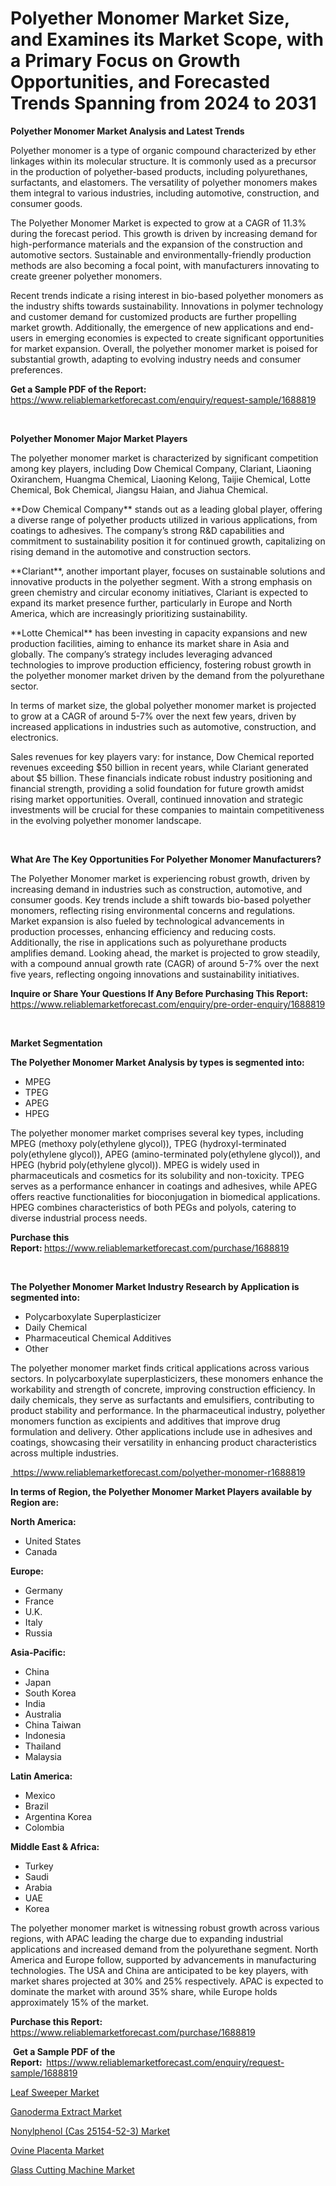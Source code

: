 <p><h1>Polyether Monomer Market Size, and Examines its Market Scope, with a Primary Focus on Growth Opportunities, and Forecasted Trends Spanning from 2024 to 2031</h1></p><p><strong>Polyether Monomer Market Analysis and Latest Trends</strong></p>
<p><p>Polyether monomer is a type of organic compound characterized by ether linkages within its molecular structure. It is commonly used as a precursor in the production of polyether-based products, including polyurethanes, surfactants, and elastomers. The versatility of polyether monomers makes them integral to various industries, including automotive, construction, and consumer goods.</p><p>The Polyether Monomer Market is expected to grow at a CAGR of 11.3% during the forecast period. This growth is driven by increasing demand for high-performance materials and the expansion of the construction and automotive sectors. Sustainable and environmentally-friendly production methods are also becoming a focal point, with manufacturers innovating to create greener polyether monomers.</p><p>Recent trends indicate a rising interest in bio-based polyether monomers as the industry shifts towards sustainability. Innovations in polymer technology and customer demand for customized products are further propelling market growth. Additionally, the emergence of new applications and end-users in emerging economies is expected to create significant opportunities for market expansion. Overall, the polyether monomer market is poised for substantial growth, adapting to evolving industry needs and consumer preferences.</p></p>
<p><strong>Get a Sample PDF of the Report:&nbsp;</strong> <a href="https://www.reliablemarketforecast.com/enquiry/request-sample/1688819?utm_campaign=1110&utm_medium=2&utm_source=Github&utm_content=ia&utm_term=17102024&utm_id=polyether-monomer">https://www.reliablemarketforecast.com/enquiry/request-sample/1688819</a></p>
<p>&nbsp;</p>
<p><strong>Polyether Monomer Major Market Players</strong></p>
<p><p>The polyether monomer market is characterized by significant competition among key players, including Dow Chemical Company, Clariant, Liaoning Oxiranchem, Huangma Chemical, Liaoning Kelong, Taijie Chemical, Lotte Chemical, Bok Chemical, Jiangsu Haian, and Jiahua Chemical. </p><p>**Dow Chemical Company** stands out as a leading global player, offering a diverse range of polyether products utilized in various applications, from coatings to adhesives. The company’s strong R&D capabilities and commitment to sustainability position it for continued growth, capitalizing on rising demand in the automotive and construction sectors.</p><p>**Clariant**, another important player, focuses on sustainable solutions and innovative products in the polyether segment. With a strong emphasis on green chemistry and circular economy initiatives, Clariant is expected to expand its market presence further, particularly in Europe and North America, which are increasingly prioritizing sustainability.</p><p>**Lotte Chemical** has been investing in capacity expansions and new production facilities, aiming to enhance its market share in Asia and globally. The company’s strategy includes leveraging advanced technologies to improve production efficiency, fostering robust growth in the polyether monomer market driven by the demand from the polyurethane sector.</p><p>In terms of market size, the global polyether monomer market is projected to grow at a CAGR of around 5-7% over the next few years, driven by increased applications in industries such as automotive, construction, and electronics. </p><p>Sales revenues for key players vary: for instance, Dow Chemical reported revenues exceeding $50 billion in recent years, while Clariant generated about $5 billion. These financials indicate robust industry positioning and financial strength, providing a solid foundation for future growth amidst rising market opportunities. Overall, continued innovation and strategic investments will be crucial for these companies to maintain competitiveness in the evolving polyether monomer landscape.</p></p>
<p>&nbsp;</p>
<p><strong>What Are The Key Opportunities For Polyether Monomer Manufacturers?</strong></p>
<p><p>The Polyether Monomer market is experiencing robust growth, driven by increasing demand in industries such as construction, automotive, and consumer goods. Key trends include a shift towards bio-based polyether monomers, reflecting rising environmental concerns and regulations. Market expansion is also fueled by technological advancements in production processes, enhancing efficiency and reducing costs. Additionally, the rise in applications such as polyurethane products amplifies demand. Looking ahead, the market is projected to grow steadily, with a compound annual growth rate (CAGR) of around 5-7% over the next five years, reflecting ongoing innovations and sustainability initiatives.</p></p>
<p><strong>Inquire or Share Your Questions If Any Before Purchasing This Report:</strong> <a href="https://www.reliablemarketforecast.com/enquiry/pre-order-enquiry/1688819?utm_campaign=1110&utm_medium=2&utm_source=Github&utm_content=ia&utm_term=17102024&utm_id=polyether-monomer">https://www.reliablemarketforecast.com/enquiry/pre-order-enquiry/1688819</a></p>
<p>&nbsp;</p>
<p><strong>Market Segmentation</strong></p>
<p><strong>The Polyether Monomer Market Analysis by types is segmented into:</strong></p>
<p><ul><li>MPEG</li><li>TPEG</li><li>APEG</li><li>HPEG</li></ul></p>
<p><p>The polyether monomer market comprises several key types, including MPEG (methoxy poly(ethylene glycol)), TPEG (hydroxyl-terminated poly(ethylene glycol)), APEG (amino-terminated poly(ethylene glycol)), and HPEG (hybrid poly(ethylene glycol)). MPEG is widely used in pharmaceuticals and cosmetics for its solubility and non-toxicity. TPEG serves as a performance enhancer in coatings and adhesives, while APEG offers reactive functionalities for bioconjugation in biomedical applications. HPEG combines characteristics of both PEGs and polyols, catering to diverse industrial process needs.</p></p>
<p><strong>Purchase this Report:&nbsp;</strong><a href="https://www.reliablemarketforecast.com/purchase/1688819?utm_campaign=1110&utm_medium=2&utm_source=Github&utm_content=ia&utm_term=17102024&utm_id=polyether-monomer">https://www.reliablemarketforecast.com/purchase/1688819</a></p>
<p>&nbsp;</p>
<p><strong>The Polyether Monomer Market Industry Research by Application is segmented into:</strong></p>
<p><ul><li>Polycarboxylate Superplasticizer</li><li>Daily Chemical</li><li>Pharmaceutical Chemical Additives</li><li>Other</li></ul></p>
<p><p>The polyether monomer market finds critical applications across various sectors. In polycarboxylate superplasticizers, these monomers enhance the workability and strength of concrete, improving construction efficiency. In daily chemicals, they serve as surfactants and emulsifiers, contributing to product stability and performance. In the pharmaceutical industry, polyether monomers function as excipients and additives that improve drug formulation and delivery. Other applications include use in adhesives and coatings, showcasing their versatility in enhancing product characteristics across multiple industries.</p></p>
<p><a href="https://www.reliablemarketforecast.com/polyether-monomer-r1688819?utm_campaign=1110&utm_medium=2&utm_source=Github&utm_content=ia&utm_term=17102024&utm_id=polyether-monomer">&nbsp;https://www.reliablemarketforecast.com/polyether-monomer-r1688819</a></p>
<p><strong>In terms of Region, the Polyether Monomer Market Players available by Region are:</strong></p>
<p>
    <p> <strong> North America: </strong>
        <ul>
            <li>United States</li>
            <li>Canada</li>
        </ul>
        </p> 
    <p> <strong> Europe: </strong>
        <ul>
            <li>Germany</li>
            <li>France</li>
            <li>U.K.</li>
            <li>Italy</li>
            <li>Russia</li>
        </ul>
        </p> 
    <p> <strong> Asia-Pacific: </strong>
        <ul>
            <li>China</li>
            <li>Japan</li>
            <li>South Korea</li>
            <li>India</li>
            <li>Australia</li>
            <li>China Taiwan</li>
            <li>Indonesia</li>
            <li>Thailand</li>
            <li>Malaysia</li>
        </ul>
        </p> 
    <p> <strong> Latin America: </strong>
        <ul>
            <li>Mexico</li>
            <li>Brazil</li>
            <li>Argentina Korea</li>
            <li>Colombia</li>
        </ul>
        </p> 
    <p> <strong> Middle East & Africa: </strong>
        <ul>
            <li>Turkey</li>
            <li>Saudi</li>
            <li>Arabia</li>
            <li>UAE</li>
            <li>Korea</li>
        </ul>
    </p>
    </p>
<p><p>The polyether monomer market is witnessing robust growth across various regions, with APAC leading the charge due to expanding industrial applications and increased demand from the polyurethane segment. North America and Europe follow, supported by advancements in manufacturing technologies. The USA and China are anticipated to be key players, with market shares projected at 30% and 25% respectively. APAC is expected to dominate the market with around 35% share, while Europe holds approximately 15% of the market.</p></p>
<p><strong>Purchase this Report: </strong><a href="https://www.reliablemarketforecast.com/purchase/1688819?utm_campaign=1110&utm_medium=2&utm_source=Github&utm_content=ia&utm_term=17102024&utm_id=polyether-monomer">https://www.reliablemarketforecast.com/purchase/1688819</a></p>
<p>&nbsp;<strong>Get a Sample PDF of the Report:&nbsp;&nbsp;</strong><a href="https://www.reliablemarketforecast.com/enquiry/request-sample/1688819?utm_campaign=1110&utm_medium=2&utm_source=Github&utm_content=ia&utm_term=17102024&utm_id=polyether-monomer">https://www.reliablemarketforecast.com/enquiry/request-sample/1688819</a></p>
<p><strong></strong></p>
<p><p><a href="https://issuu.com/reportprime-2/docs/leaf-sweeper-market-size-2030.pptx_38c42256550e00?utm_campaign=1110&utm_medium=2&utm_source=Github&utm_content=ia&utm_term=17102024&utm_id=polyether-monomer">Leaf Sweeper Market</a></p><p><a href="https://www.linkedin.com/pulse/market-leaders-laggards-global-ganoderma-extract-trends-forecast-5mzde?utm_campaign=1110&utm_medium=2&utm_source=Github&utm_content=ia&utm_term=17102024&utm_id=polyether-monomer">Ganoderma Extract Market</a></p><p><a href="https://github.com/janelbaub6/Market-Research-Report-List-1/blob/main/nonylphenol-cas-25154-52-3-market.md?utm_campaign=1110&utm_medium=2&utm_source=Github&utm_content=ia&utm_term=17102024&utm_id=polyether-monomer">Nonylphenol (Cas 25154-52-3) Market</a></p><p><a href="https://www.linkedin.com/pulse/global-ovine-placenta-market-focus-application-end-use-industry-c808e?utm_campaign=1110&utm_medium=2&utm_source=Github&utm_content=ia&utm_term=17102024&utm_id=polyether-monomer">Ovine Placenta Market</a></p><p><a href="https://issuu.com/reportprime-2/docs/glass-cutting-machine-market-size-2_97218b9787d00c?utm_campaign=1110&utm_medium=2&utm_source=Github&utm_content=ia&utm_term=17102024&utm_id=polyether-monomer">Glass Cutting Machine Market</a></p></p>